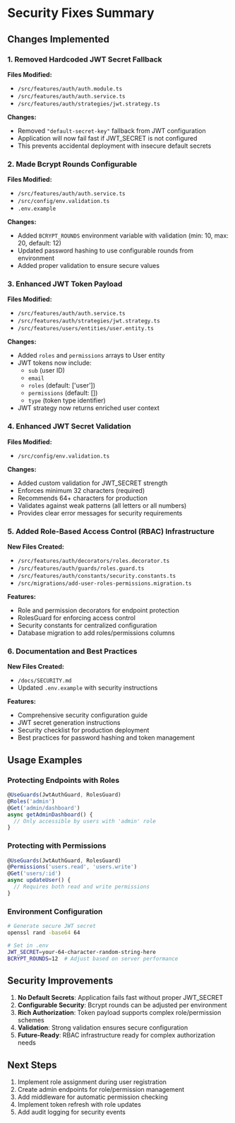 # Security Fixes Summary

## Changes Implemented

### 1. Removed Hardcoded JWT Secret Fallback

**Files Modified:**
- `/src/features/auth/auth.module.ts`
- `/src/features/auth/auth.service.ts` 
- `/src/features/auth/strategies/jwt.strategy.ts`

**Changes:**
- Removed `"default-secret-key"` fallback from JWT configuration
- Application will now fail fast if JWT_SECRET is not configured
- This prevents accidental deployment with insecure default secrets

### 2. Made Bcrypt Rounds Configurable

**Files Modified:**
- `/src/features/auth/auth.service.ts`
- `/src/config/env.validation.ts`
- `.env.example`

**Changes:**
- Added `BCRYPT_ROUNDS` environment variable with validation (min: 10, max: 20, default: 12)
- Updated password hashing to use configurable rounds from environment
- Added proper validation to ensure secure values

### 3. Enhanced JWT Token Payload

**Files Modified:**
- `/src/features/auth/auth.service.ts`
- `/src/features/auth/strategies/jwt.strategy.ts`
- `/src/features/users/entities/user.entity.ts`

**Changes:**
- Added `roles` and `permissions` arrays to User entity
- JWT tokens now include:
  - `sub` (user ID)
  - `email`
  - `roles` (default: ['user'])
  - `permissions` (default: [])
  - `type` (token type identifier)
- JWT strategy now returns enriched user context

### 4. Enhanced JWT Secret Validation

**Files Modified:**
- `/src/config/env.validation.ts`

**Changes:**
- Added custom validation for JWT_SECRET strength
- Enforces minimum 32 characters (required)
- Recommends 64+ characters for production
- Validates against weak patterns (all letters or all numbers)
- Provides clear error messages for security requirements

### 5. Added Role-Based Access Control (RBAC) Infrastructure

**New Files Created:**
- `/src/features/auth/decorators/roles.decorator.ts`
- `/src/features/auth/guards/roles.guard.ts`
- `/src/features/auth/constants/security.constants.ts`
- `/src/migrations/add-user-roles-permissions.migration.ts`

**Features:**
- Role and permission decorators for endpoint protection
- RolesGuard for enforcing access control
- Security constants for centralized configuration
- Database migration to add roles/permissions columns

### 6. Documentation and Best Practices

**New Files Created:**
- `/docs/SECURITY.md`
- Updated `.env.example` with security instructions

**Features:**
- Comprehensive security configuration guide
- JWT secret generation instructions
- Security checklist for production deployment
- Best practices for password hashing and token management

## Usage Examples

### Protecting Endpoints with Roles

```typescript
@UseGuards(JwtAuthGuard, RolesGuard)
@Roles('admin')
@Get('admin/dashboard')
async getAdminDashboard() {
  // Only accessible by users with 'admin' role
}
```

### Protecting with Permissions

```typescript
@UseGuards(JwtAuthGuard, RolesGuard)
@Permissions('users.read', 'users.write')
@Get('users/:id')
async updateUser() {
  // Requires both read and write permissions
}
```

### Environment Configuration

```bash
# Generate secure JWT secret
openssl rand -base64 64

# Set in .env
JWT_SECRET=your-64-character-random-string-here
BCRYPT_ROUNDS=12  # Adjust based on server performance
```

## Security Improvements

1. **No Default Secrets**: Application fails fast without proper JWT_SECRET
2. **Configurable Security**: Bcrypt rounds can be adjusted per environment
3. **Rich Authorization**: Token payload supports complex role/permission schemes
4. **Validation**: Strong validation ensures secure configuration
5. **Future-Ready**: RBAC infrastructure ready for complex authorization needs

## Next Steps

1. Implement role assignment during user registration
2. Create admin endpoints for role/permission management
3. Add middleware for automatic permission checking
4. Implement token refresh with role updates
5. Add audit logging for security events